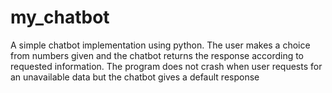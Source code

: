 # my_chatbot
A simple chatbot implementation using python. The user makes a choice from numbers given and the chatbot returns the response according to requested information. The program does not crash when user requests for an unavailable data but the chatbot gives a default response 

